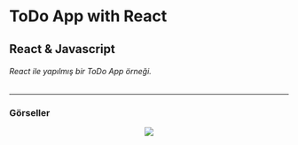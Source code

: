 # ToDo App with React
## React & Javascript
###### React ile yapılmış bir ToDo App örneği.
---
### Görseller

<div align="center">
    <img src="(https://user-images.githubusercontent.com/116477431/222065971-b5109214-1b10-44c0-8b51-8e4da738a2a7.gif)" >
</div>
